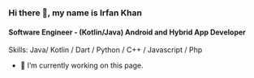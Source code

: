 ### Hi there 👋, my name is Irfan Khan
#### Software Engineer - (Kotlin/Java) Android and Hybrid App Developer

Skills: Java/ Kotlin / Dart / Python / C++ / Javascript / Php

- 🔭 I’m currently working on this page. 




